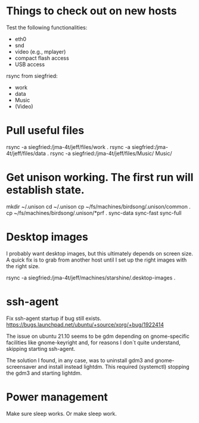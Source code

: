 # Things to check out on new hosts

Test the following functionalities:
  * eth0
  * snd
  * video (e.g., mplayer)
  * compact flash access
  * USB access

rsync from siegfried:
  - work
  - data
  - Music
  - (Video)

# Pull useful files
  rsync -a siegfried:/jma-4t/jeff/files/work  .
  rsync -a siegfried:/jma-4t/jeff/files/data  .
  rsync -a siegfried:/jma-4t/jeff/files/Music/  Music/
# Get unison working.  The first run will establish state.
  mkdir ~/.unison
  cd ~/.unison
  cp ~/fs/machines/birdsong/.unison/common .
  cp ~/fs/machines/birdsong/.unison/*prf .
  sync-data
  sync-fast
  sync-full

# Desktop images

I probably want desktop images, but this ultimately depends on screen
size.  A quick fix is to grab from another host until I set up the
right images with the right size.

  rsync -a siegfried:/jma-4t/jeff/machines/starshine/.desktop-images  .

# ssh-agent

Fix ssh-agent startup if bug still exists.
  https://bugs.launchpad.net/ubuntu/+source/xorg/+bug/1922414

  The issue on ubuntu 21.10 seems to be gdm depending on
  gnome-specific facilities like gnome-keyright and, for reasons I
  don´t quite understand, skipping starting ssh-agent.

  The solution I found, in any case, was to uninstall gdm3 and
  gnome-screensaver and install instead lightdm.  This required
  (systemctl) stopping the gdm3 and starting lightdm.

# Power management

Make sure sleep works.  Or make sleep work.
